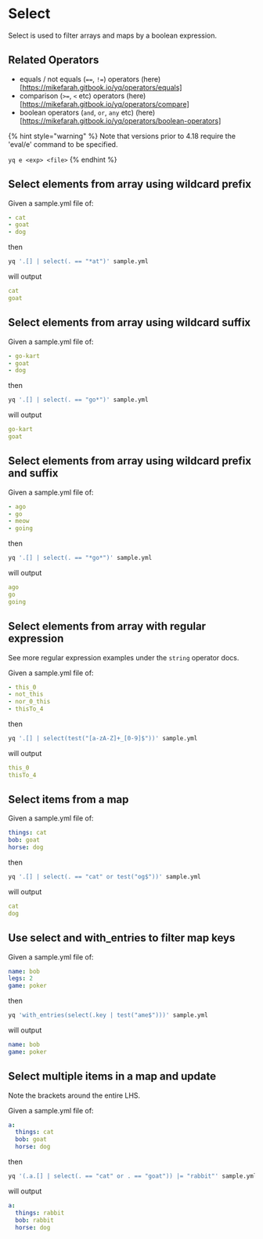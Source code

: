 # Select

Select is used to filter arrays and maps by a boolean expression.

## Related Operators

- equals / not equals (`==`, `!=`) operators (here)[https://mikefarah.gitbook.io/yq/operators/equals]
- comparison (`>=`, `<` etc) operators (here)[https://mikefarah.gitbook.io/yq/operators/compare]
- boolean operators (`and`, `or`, `any` etc) (here)[https://mikefarah.gitbook.io/yq/operators/boolean-operators]

{% hint style="warning" %}
Note that versions prior to 4.18 require the 'eval/e' command to be specified.&#x20;

`yq e <exp> <file>`
{% endhint %}

## Select elements from array using wildcard prefix
Given a sample.yml file of:
```yaml
- cat
- goat
- dog
```
then
```bash
yq '.[] | select(. == "*at")' sample.yml
```
will output
```yaml
cat
goat
```

## Select elements from array using wildcard suffix
Given a sample.yml file of:
```yaml
- go-kart
- goat
- dog
```
then
```bash
yq '.[] | select(. == "go*")' sample.yml
```
will output
```yaml
go-kart
goat
```

## Select elements from array using wildcard prefix and suffix
Given a sample.yml file of:
```yaml
- ago
- go
- meow
- going
```
then
```bash
yq '.[] | select(. == "*go*")' sample.yml
```
will output
```yaml
ago
go
going
```

## Select elements from array with regular expression
See more regular expression examples under the `string` operator docs.

Given a sample.yml file of:
```yaml
- this_0
- not_this
- nor_0_this
- thisTo_4
```
then
```bash
yq '.[] | select(test("[a-zA-Z]+_[0-9]$"))' sample.yml
```
will output
```yaml
this_0
thisTo_4
```

## Select items from a map
Given a sample.yml file of:
```yaml
things: cat
bob: goat
horse: dog
```
then
```bash
yq '.[] | select(. == "cat" or test("og$"))' sample.yml
```
will output
```yaml
cat
dog
```

## Use select and with_entries to filter map keys
Given a sample.yml file of:
```yaml
name: bob
legs: 2
game: poker
```
then
```bash
yq 'with_entries(select(.key | test("ame$")))' sample.yml
```
will output
```yaml
name: bob
game: poker
```

## Select multiple items in a map and update
Note the brackets around the entire LHS.

Given a sample.yml file of:
```yaml
a:
  things: cat
  bob: goat
  horse: dog
```
then
```bash
yq '(.a.[] | select(. == "cat" or . == "goat")) |= "rabbit"' sample.yml
```
will output
```yaml
a:
  things: rabbit
  bob: rabbit
  horse: dog
```

